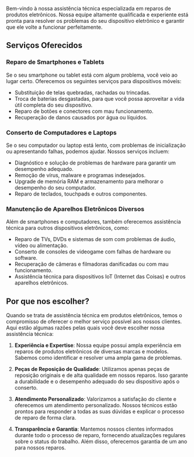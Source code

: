


Bem-vindo à nossa assistência técnica especializada em reparos de produtos eletrônicos. Nossa equipe altamente qualificada e experiente está pronta para resolver os problemas do seu dispositivo eletrônico e garantir que ele volte a funcionar perfeitamente.

## Serviços Oferecidos

### Reparo de Smartphones e Tablets

Se o seu smartphone ou tablet está com algum problema, você veio ao lugar certo. Oferecemos os seguintes serviços para dispositivos móveis:

- Substituição de telas quebradas, rachadas ou trincadas.
- Troca de baterias desgastadas, para que você possa aproveitar a vida útil completa do seu dispositivo.
- Reparo de botões e conectores com mau funcionamento.
- Recuperação de danos causados por água ou líquidos.

### Conserto de Computadores e Laptops

Se o seu computador ou laptop está lento, com problemas de inicialização ou apresentando falhas, podemos ajudar. Nossos serviços incluem:

- Diagnóstico e solução de problemas de hardware para garantir um desempenho adequado.
- Remoção de vírus, malware e programas indesejados.
- Upgrade de memória RAM e armazenamento para melhorar o desempenho do seu computador.
- Reparo de teclados, touchpads e outros componentes.

### Manutenção de Aparelhos Eletrônicos Diversos

Além de smartphones e computadores, também oferecemos assistência técnica para outros dispositivos eletrônicos, como:

- Reparo de TVs, DVDs e sistemas de som com problemas de áudio, vídeo ou alimentação.
- Conserto de consoles de videogame com falhas de hardware ou software.
- Recuperação de câmeras e filmadoras danificadas ou com mau funcionamento.
- Assistência técnica para dispositivos IoT (Internet das Coisas) e outros aparelhos eletrônicos.

## Por que nos escolher?

Quando se trata de assistência técnica em produtos eletrônicos, temos o compromisso de oferecer o melhor serviço possível aos nossos clientes. Aqui estão algumas razões pelas quais você deve escolher nossa assistência técnica:

1. **Experiência e Expertise**: Nossa equipe possui ampla experiência em reparos de produtos eletrônicos de diversas marcas e modelos. Sabemos como identificar e resolver uma ampla gama de problemas.

2. **Peças de Reposição de Qualidade**: Utilizamos apenas peças de reposição originais e de alta qualidade em nossos reparos. Isso garante a durabilidade e o desempenho adequado do seu dispositivo após o conserto.

3. **Atendimento Personalizado**: Valorizamos a satisfação do cliente e oferecemos um atendimento personalizado. Nossos técnicos estão prontos para responder a todas as suas dúvidas e explicar o processo de reparo de forma clara.

4. **Transparência e Garantia**: Mantemos nossos clientes informados durante todo o processo de reparo, fornecendo atualizações regulares sobre o status do trabalho. Além disso, oferecemos garantia de um ano para nossos reparos.
